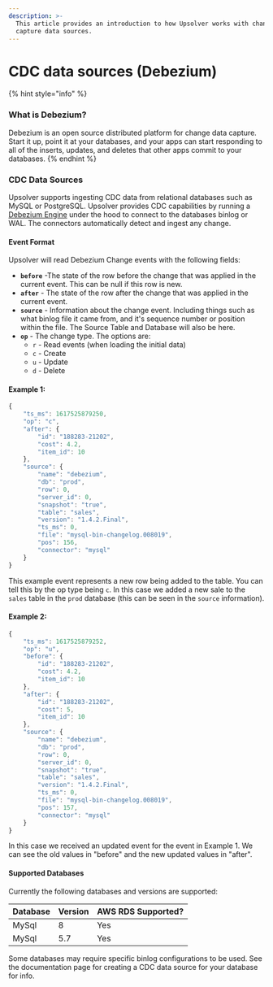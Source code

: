 ```yaml
---
description: >-
  This article provides an introduction to how Upsolver works with change data
  capture data sources.
---
```


# CDC data sources \(Debezium\)

{% hint style="info" %}
### **What is Debezium?**

Debezium is an open source distributed platform for change data capture. Start it up, point it at your databases, and your apps can start responding to all of the inserts, updates, and deletes that other apps commit to your databases.
{% endhint %}

### CDC Data Sources

Upsolver supports ingesting CDC data from relational databases such as MySQL or PostgreSQL. Upsolver provides CDC capabilities by running a [Debezium Engine](https://debezium.io/documentation/reference/development/engine.html) under the hood to connect to the databases binlog or WAL. The connectors automatically detect and ingest any change.

#### Event Format

Upsolver will read Debezium Change events with the following fields:

* **`before`** -The state of the row before the change that was applied in the current event. This can be null if this row is new.
* **`after`** - The state of the row after the change that was applied in the current event.
* **`source`** - Information about the change event. Including things such as what binlog file it came from, and it's sequence number or position within the file. The Source Table and Database will also be here.
* **`op`** - The change type. The options are:
  * `r` - Read events \(when loading the initial data\)
  * `c` - Create
  * `u` - Update
  * `d` - Delete

#### Example 1:

```javascript
{
    "ts_ms": 1617525879250,
    "op": "c",
    "after": {
        "id": "188283-21202",
        "cost": 4.2,
        "item_id": 10
    },
    "source": {
        "name": "debezium",
        "db": "prod",
        "row": 0,
        "server_id": 0,
        "snapshot": "true",
        "table": "sales",
        "version": "1.4.2.Final",
        "ts_ms": 0,
        "file": "mysql-bin-changelog.008019",
        "pos": 156,
        "connector": "mysql"
    }
}
```

This example event represents a new row being added to the table. You can tell this by the op type being `c`. In this case we added a new sale to the `sales` table in the `prod` database \(this can be seen in the `source` information\).

#### Example 2:

```javascript
{
    "ts_ms": 1617525879252,
    "op": "u",
    "before": {
        "id": "188283-21202",
        "cost": 4.2,
        "item_id": 10
    },
    "after": {
        "id": "188283-21202",
        "cost": 5,
        "item_id": 10
    },
    "source": {
        "name": "debezium",
        "db": "prod",
        "row": 0,
        "server_id": 0,
        "snapshot": "true",
        "table": "sales",
        "version": "1.4.2.Final",
        "ts_ms": 0,
        "file": "mysql-bin-changelog.008019",
        "pos": 157,
        "connector": "mysql"
    }
}
```

In this case we received an updated event for the event in Example 1. We can see the old values in "before" and the new updated values in "after".

#### Supported Databases

Currently the following databases and versions are supported:

| Database | Version | AWS RDS Supported? |
| :--- | :--- | :--- |
| MySql | 8 | Yes |
| MySql | 5.7 | Yes |

Some databases may require specific binlog configurations to be used. See the documentation page for creating a CDC data source for your database for info.

